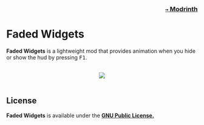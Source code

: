 ### <p align=right>[`→` Modrinth](https://modrinth.com/mod/faded-widgets)</p>

# Faded Widgets

**Faded Widgets** is a lightweight mod that provides animation when you hide or show the hud by pressing <kbd>F1</kbd>.

<br />

<div align="center">
  <picture>
    <source
      media="(prefers-color-scheme: dark)"
      srcset="https://github.com/KrLite/Faded-Widgets/blob/artwork/content/black.gif?raw=true"
    />
  </picture>
  <img src="https://github.com/KrLite/Faded-Widgets/blob/artwork/content/white.gif?raw=true" />
</div>

<br />

## License

**Faded Widgets** is available under the **[GNU Public License.](LICENSE)**
